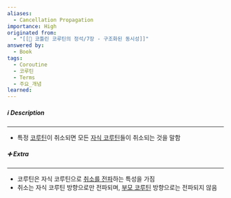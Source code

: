 ```yaml
---
aliases:
  - Cancellation Propagation
importance: High
originated from:
  - "[[📘 코틀린 코루틴의 정석/7장 - 구조화된 동시성]]"
answered by:
  - Book
tags:
  - Coroutine
  - 코루틴
  - Terms
  - 주요_개념
learned:
---
```

##### ℹ️ Description
---
- 특정 [코루틴](코루틴.md)이 취소되면 모든 [자식 코루틴](자식%20코루틴.md)들이 취소되는 것을 말함

##### ➕ Extra
---
- 코루틴은 자식 코루틴으로 [취소를 전파](취소%20전파.md)하는 특성을 가짐
- 취소는 자식 코루틴 방향으로만 전파되며, [부모 코루틴](부모%20코루틴.md) 방향으로는 전파되지 않음
